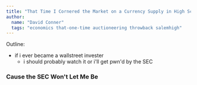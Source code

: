 ```yaml
---
title: "That Time I Cornered the Market on a Currency Supply in High School"
author:
  name: "David Conner"
  tags: "economics that-one-time auctioneering throwback salemhigh"
---
```


Outline:
- if i ever became a wallstreet invester
  - i should probably watch it or i'll get pwn'd by the SEC

### Cause the SEC Won't Let Me Be
